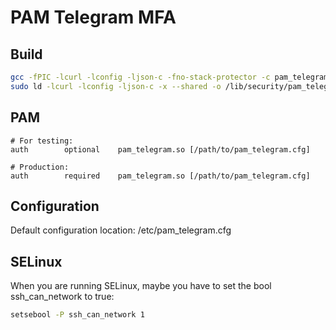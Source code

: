 # PAM Telegram MFA

## Build
```bash
gcc -fPIC -lcurl -lconfig -ljson-c -fno-stack-protector -c pam_telegram.c -o pam_telegram.o
sudo ld -lcurl -lconfig -ljson-c -x --shared -o /lib/security/pam_telegram.so pam_telegram.o
```

## PAM
```
# For testing:
auth        optional    pam_telegram.so [/path/to/pam_telegram.cfg]

# Production:
auth        required    pam_telegram.so [/path/to/pam_telegram.cfg]
```

## Configuration
Default configuration location: /etc/pam_telegram.cfg

## SELinux
When you are running SELinux, maybe you have to set the bool ssh_can_network to true:
```bash
setsebool -P ssh_can_network 1
```